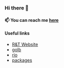 ### Hi there 👋

#### 📫 You can reach me [here](https://n4n5.dev/links/)

#### Useful links

- [R&T Website](https://rt.n4n5.dev/)
- [golb](https://golb.n4n5.dev/)
- [rio](https://rio.n4n5.dev/)
- [packages](https://n4n5.dev/packages/)
